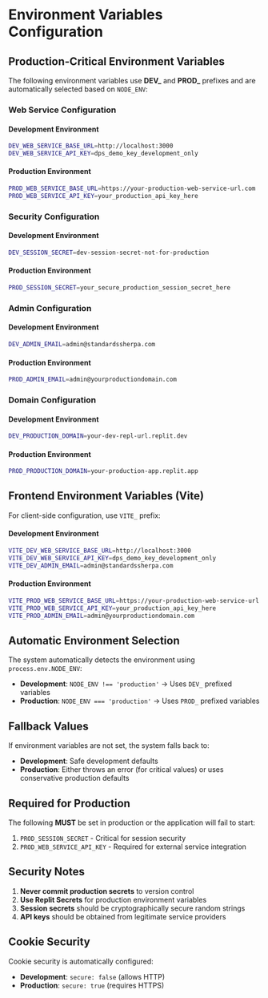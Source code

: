 # Environment Variables Configuration

## Production-Critical Environment Variables

The following environment variables use **DEV_** and **PROD_** prefixes and are automatically selected based on `NODE_ENV`:

### Web Service Configuration

#### Development Environment
```bash
DEV_WEB_SERVICE_BASE_URL=http://localhost:3000
DEV_WEB_SERVICE_API_KEY=dps_demo_key_development_only
```

#### Production Environment
```bash
PROD_WEB_SERVICE_BASE_URL=https://your-production-web-service-url.com
PROD_WEB_SERVICE_API_KEY=your_production_api_key_here
```

### Security Configuration

#### Development Environment
```bash
DEV_SESSION_SECRET=dev-session-secret-not-for-production
```

#### Production Environment
```bash
PROD_SESSION_SECRET=your_secure_production_session_secret_here
```

### Admin Configuration

#### Development Environment
```bash
DEV_ADMIN_EMAIL=admin@standardssherpa.com
```

#### Production Environment
```bash
PROD_ADMIN_EMAIL=admin@yourproductiondomain.com
```

### Domain Configuration

#### Development Environment
```bash
DEV_PRODUCTION_DOMAIN=your-dev-repl-url.replit.dev
```

#### Production Environment
```bash
PROD_PRODUCTION_DOMAIN=your-production-app.replit.app
```

## Frontend Environment Variables (Vite)

For client-side configuration, use `VITE_` prefix:

#### Development Environment
```bash
VITE_DEV_WEB_SERVICE_BASE_URL=http://localhost:3000
VITE_DEV_WEB_SERVICE_API_KEY=dps_demo_key_development_only
VITE_DEV_ADMIN_EMAIL=admin@standardssherpa.com
```

#### Production Environment
```bash
VITE_PROD_WEB_SERVICE_BASE_URL=https://your-production-web-service-url.com
VITE_PROD_WEB_SERVICE_API_KEY=your_production_api_key_here
VITE_PROD_ADMIN_EMAIL=admin@yourproductiondomain.com
```

## Automatic Environment Selection

The system automatically detects the environment using `process.env.NODE_ENV`:

- **Development**: `NODE_ENV !== 'production'` → Uses `DEV_` prefixed variables
- **Production**: `NODE_ENV === 'production'` → Uses `PROD_` prefixed variables

## Fallback Values

If environment variables are not set, the system falls back to:

- **Development**: Safe development defaults
- **Production**: Either throws an error (for critical values) or uses conservative production defaults

## Required for Production

The following **MUST** be set in production or the application will fail to start:

1. `PROD_SESSION_SECRET` - Critical for session security
2. `PROD_WEB_SERVICE_API_KEY` - Required for external service integration

## Security Notes

1. **Never commit production secrets** to version control
2. **Use Replit Secrets** for production environment variables
3. **Session secrets** should be cryptographically secure random strings
4. **API keys** should be obtained from legitimate service providers

## Cookie Security

Cookie security is automatically configured:
- **Development**: `secure: false` (allows HTTP)
- **Production**: `secure: true` (requires HTTPS)